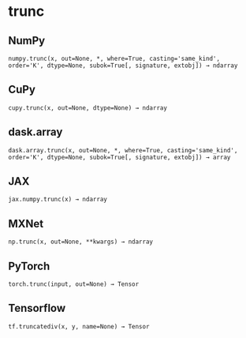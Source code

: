 # trunc

## NumPy

```
numpy.trunc(x, out=None, *, where=True, casting='same_kind', order='K', dtype=None, subok=True[, signature, extobj]) → ndarray
```

## CuPy

```
cupy.trunc(x, out=None, dtype=None) → ndarray
```

## dask.array

```
dask.array.trunc(x, out=None, *, where=True, casting='same_kind', order='K', dtype=None, subok=True[, signature, extobj]) → array
```

## JAX

```
jax.numpy.trunc(x) → ndarray
```

## MXNet

```
np.trunc(x, out=None, **kwargs) → ndarray
```

## PyTorch

```
torch.trunc(input, out=None) → Tensor
```

## Tensorflow

```
tf.truncatediv(x, y, name=None) → Tensor
```
